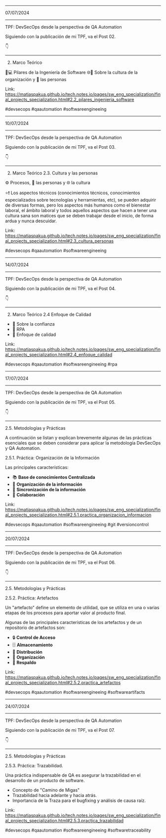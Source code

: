 ****
07/07/2024
***

TPF: DevSecOps desde la perspectiva de QA Automation

Siguiendo con la publicación de mi TPF, va el Post 02.

👇

---

2. Marco Teórico

🧱💻 Pilares de la Ingeniería de Software
🌐📖 Sobre la cultura de la organización y 👥 las personas

Link: https://matiaspakua.github.io/tech.notes.io/pages/sw_eng_specialization/final_projects_specialization.html#2.2_pilares_ingenieria_software

#devsecops
#qaautomation
#softwareengineeing


****
10/07/2024
***

TPF: DevSecOps desde la perspectiva de QA Automation

Siguiendo con la publicación de mi TPF, va el Post 03.

👇

---

2. Marco Teórico
2.3. Cultura y las personas

⚙️ Procesos, 👥 las personas y 🌐 la cultura

⭐❗ Los aspectos técnicos (conocimientos técnicos, conocimientos especializados sobre tecnologías y herramientas, etc), se pueden adquirir de diversas formas, pero los aspectos más humanos como el bienestar laboral, el ámbito laboral y todos aquellos aspectos que hacen a tener una cultura sana son matices que se deben trabajar desde el inicio, de forma ardua y nunca descuidar.

Link: https://matiaspakua.github.io/tech.notes.io/pages/sw_eng_specialization/final_projects_specialization.html#2.3_cultura_personas


#devsecops
#qaautomation
#softwareengineeing

****
14/07/2024
***

TPF: DevSecOps desde la perspectiva de QA Automation

Siguiendo con la publicación de mi TPF, va el Post 04.

👇

---

2. Marco Teórico
2.4 Enfoque de Calidad

- 🤝 Sobre la confianza
- 🤖 RPA
- 🏅 Enfoque de calidad


Link: https://matiaspakua.github.io/tech.notes.io/pages/sw_eng_specialization/final_projects_specialization.html#2.4_enfoque_calidad

#devsecops
#qaautomation
#softwareengineeing
#rpa


****
17/07/2024
***

TPF: DevSecOps desde la perspectiva de QA Automation

Siguiendo con la publicación de mi TPF, va el Post 05.

👇

---

2.5. Metodologías y Prácticas

A continuación se listan y explican brevemente algunas de las prácticas esenciales que se deben considerar para aplicar la metodología DevSecOps y QA Automation.

2.5.1. Práctica: Organización de la Información

Las principales características:
- 📚 **Base de conocimientos Centralizada**
- 📂 **Organización de la información**
- 🔄 **Sincronización de la información**
- 🤝 **Colaboración**

Link: https://matiaspakua.github.io/tech.notes.io/pages/sw_eng_specialization/final_projects_specialization.html#2.5.1.practica_organizacion_informacion

#devsecops
#qaautomation
#softwareengineeing
#git
#versioncontrol


****
20/07/2024
***

TPF: DevSecOps desde la perspectiva de QA Automation

Siguiendo con la publicación de mi TPF, va el Post 06.

👇

---

2.5. Metodologías y Prácticas

2.5.2. Práctica: Artefactos

Un "artefacto" define un elemento de utilidad, que se utiliza en una o varias etapas de los procesos para aportar valor al producto final.

Algunas de las principales características de los artefactos y de un repositorio de artefactos son:

- 🔒 **Control de Acceso**
- 🗄️ **Almacenamiento**
- 🚚 **Distribución**
- 📂 **Organización**
- 💾 **Respaldo**

Link: https://matiaspakua.github.io/tech.notes.io/pages/sw_eng_specialization/final_projects_specialization.html#2.5.2.practica_artefactos

#devsecops
#qaautomation
#softwareengineeing
#softwareartifacts


****
24/07/2024
***

TPF: DevSecOps desde la perspectiva de QA Automation

Siguiendo con la publicación de mi TPF, va el Post 07.

👇

---

2.5. Metodologías y Prácticas

2.5.3. Práctica: Trazabilidad.

Una práctica indispensable de QA es asegurar la trazabilidad en el desarrollo de un producto de software.

 - Concepto de "Camino de Migas"
 - Trazabilidad hacia adelante y hacia atrás.
 - Importancia de la Traza para el bugfixing y análisis de causa raíz.

Link: https://matiaspakua.github.io/tech.notes.io/pages/sw_eng_specialization/final_projects_specialization.html#2.5.3.practica_trazabilidad

#devsecops
#qaautomation
#softwareengineeing
#softwaretraceability